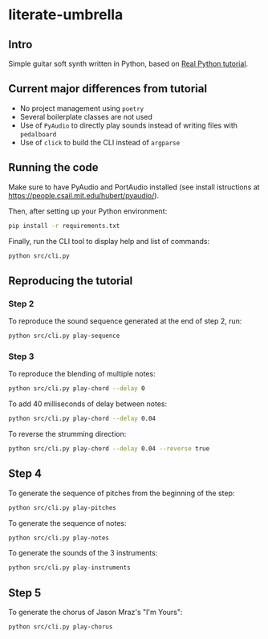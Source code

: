 # literate-umbrella

## Intro

Simple guitar soft synth written in Python, based on [Real Python tutorial](https://realpython.com/python-guitar-synthesizer/).


## Current major differences from tutorial

- No project management using `poetry`
- Several boilerplate classes are not used
- Use of `PyAudio` to directly play sounds instead of writing files with `pedalboard`
- Use of `click` to build the CLI instead of `argparse`


## Running the code

Make sure to have PyAudio and PortAudio installed (see install istructions at <https://people.csail.mit.edu/hubert/pyaudio/>).

Then, after setting up your Python environment:
```bash
pip install -r requirements.txt
```

Finally, run the CLI tool to display help and list of commands:
```bash
python src/cli.py
```


## Reproducing the tutorial


### Step 2

To reproduce the sound sequence generated at the end of step 2, run:

```bash
python src/cli.py play-sequence
```


### Step 3

To reproduce the blending of multiple notes:

```bash
python src/cli.py play-chord --delay 0
```

To add 40 milliseconds of delay between notes:

```bash
python src/cli.py play-chord --delay 0.04
```

To reverse the strumming direction:

```bash
python src/cli.py play-chord --delay 0.04 --reverse true
```


## Step 4

To generate the sequence of pitches from the beginning of the step:

```bash
python src/cli.py play-pitches
```

To generate the sequence of notes:

```bash
python src/cli.py play-notes
```

To generate the sounds of the 3 instruments:

```bash
python src/cli.py play-instruments
```


## Step 5

To generate the chorus of Jason Mraz's "I'm Yours":

```bash
python src/cli.py play-chorus
```
